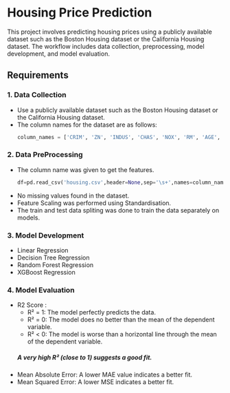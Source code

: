 # Housing Price Prediction

This project involves predicting housing prices using a publicly available dataset such as the Boston Housing dataset or the California Housing dataset. The workflow includes data collection, preprocessing, model development, and model evaluation.

## Requirements

### 1. Data Collection
- Use a publicly available dataset such as the Boston Housing dataset or the California Housing dataset.
- The column names for the dataset are as follows:
  ```python
  column_names = ['CRIM', 'ZN', 'INDUS', 'CHAS', 'NOX', 'RM', 'AGE', 'DIS', 'RAD', 'TAX', 'PTRATIO', 'B', 'LSTAT', 'MEDV']
  ```

### 2. Data PreProcessing
- The column name was given to get the features.
  ```python
  df=pd.read_csv('housing.csv',header=None,sep='\s+',names=column_names)
  ```
- No missing values found in the dataset.
- Feature Scaling was performed using Standardisation.
- The train and test data spliting was done to train the data separately on models.

### 3. Model Development
- Linear Regression
- Decision Tree Regression
- Random Forest Regression
- XGBoost Regression

### 4. Model Evaluation
- R2 Score :
  - R² = 1: The model perfectly predicts the data.
  - R² = 0: The model does no better than the mean of the dependent variable.
  - R² < 0: The model is worse than a horizontal line through the mean of the dependent variable.
  ##### A very high R² (close to 1) suggests a good fit.
- Mean Absolute Error:
  A lower MAE value indicates a better fit.
- Mean Squared Error:
  A lower MSE indicates a better fit.
